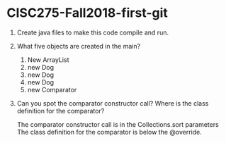# CISC275-Fall2018-first-git
1. Create java files to make this code compile and run.

2. What five objects are created in the main?

	1. New ArrayList
	2. new Dog
	3. new Dog
	4. new Dog
	5. new Comparator


3. Can you spot the comparator constructor call? Where is the class definition for the comparator?
	
	The comparator constructor call is in the Collections.sort parameters
	The class definition for the comparator is below the @override.
